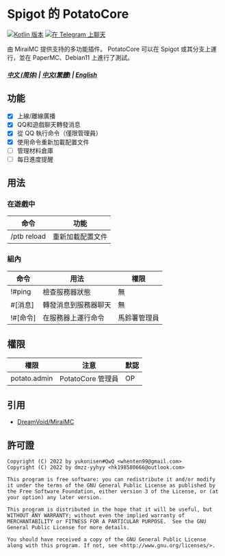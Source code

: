 # Spigot 的 PotatoCore

[![Kotlin 版本](https://img.shields.io/badge/Kotlin-1.6.21-blue.svg)](https://kotlinlang.org)
[![在 Telegram 上聊天](https://img.shields.io/badge/Chat%20on-Telegram-brightgreen.svg)](https://t.me/curiousersgames)

由 MiraiMC 提供支持的多功能插件。
PotatoCore 可以在 Spigot 或其分支上運行，並在 PaperMC、Debian11 上進行了測試。

##### [中文 (简体)](https://github.com/dmzz-yyhyy/PotatoCore/blob/main/README_zh-Hant.md) | [中文(繁體)](https://github.com/dmzz-yyhyy/PotatoCore/blob/main/README_zh-Hant.md) | [English](https://github.com/dmzz-yyhyy/PotatoCore/blob/main/README.md)

## 功能

- [x] 上線/離線廣播
- [x] QQ和遊戲聊天轉發消息
- [x] 從 QQ 執行命令（僅限管理員）
- [x] 使用命令重新加載配置文件
- [ ] 管理材料倉庫
- [ ] 每日進度提醒

## 用法

### 在遊戲中

| 命令          | 功能       |
|-------------|----------|
| /ptb reload | 重新加載配置文件 |

### 組內

|命令         |用法                    | 權限     |
|------------|-----------------------|--------|
| !#ping     |檢查服務器狀態            | 無      |
| #[消息]     |轉發消息到服務器聊天       | 無      |
| !#[命令]    |在服務器上運行命令         | 馬鈴薯管理員 |

## 權限

| 權限          | 注意              | 默認  |
|--------------|------------------|-------|
| potato.admin | PotatoCore 管理員 | OP    |

## 引用
- [DreamVoid/MiraiMC](https://github.com/DreamVoid/MiraiMC)

## 許可證

````
Copyright (C) 2022 by yukonisen#QwQ <whenten99@gmail.com>
Copyright (C) 2022 by dmzz-yyhyy <hk198580666@outlook.com>

This program is free software: you can redistribute it and/or modify
it under the terms of the GNU General Public License as published by
the Free Software Foundation, either version 3 of the License, or (at
your option) any later version.

This program is distributed in the hope that it will be useful, but
WITHOUT ANY WARRANTY; without even the implied warranty of
MERCHANTABILITY or FITNESS FOR A PARTICULAR PURPOSE.  See the GNU
General Public License for more details.

You should have received a copy of the GNU General Public License
along with this program. If not, see <http://www.gnu.org/licenses/>.
````
